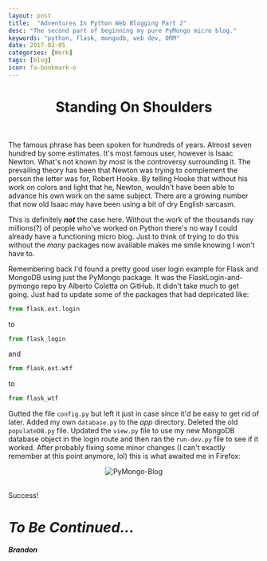 ```yaml
---
layout: post
title:  "Adventures In Python Web Blogging Part 2"
desc: "The second part of beginning my pure PyMongo micro blog."
keywords: "python, flask, mongodb, web dev, ORM"
date: 2017-02-05
categories: [Work]
tags: [blog]
icon: fa-bookmark-o
---
```


<h1 style="text-align: center;">Standing On Shoulders</h1>
<br>

The famous phrase has been spoken for hundreds of years. Almost seven hundred by 
some estimates. It's most famous user, however is Isaac Newton. What's not known by
most is the controversy surrounding it. The prevailing theory has been that Newton
was trying to complement the person the letter was for, Robert Hooke. By telling Hooke
that without his work on colors and light that he, Newton, wouldn't have been able
to advance his own work on the same subject. There are a growing number that now 
old Isaac may have been using a bit of dry English sarcasm.

This is definitely **_not_** the case here. Without the work of the thousands nay millions(?) of
people who've worked on Python there's no way I could already have a functioning micro
blog. Just to think of trying to do this without the *_many_* packages now available makes
me smile knowing I won't have to. 

Remembering back I'd found a pretty good user login example for Flask and MongoDB 
using just the PyMongo package. It was the FlaskLogin-and-pymongo repo by Alberto 
Coletta on GitHub. It didn't take much to get going. Just had to update some of the 
packages that had depricated like:

```python
from flask.ext.login 
```

to

```python
from flask_login
```

and

```python
from flask.ext.wtf
```

to

```python
from flask_wtf
```

Gutted the file `config.py` but left it just in case since it'd be easy to get rid of later.
Added my own `database.py` to the *_app_* directory. Deleted the old `populateDB.py` file.
Updated the `view.py` file to use my new MongoDB database object in the login route and then 
ran the `run-dev.py` file to see if it worked. After probably fixing some minor changes (I can't 
exactly remember at this point anymore, lol) this is what awaited me in Firefox:

<div style="text-align: center;">
<img align="center" src="https://ideletemyself.github.io/static/assets/img/blog/blog images/pymongo-ss1.png" alt="PyMongo-Blog"></div>
<br>

Success!


# *To Be Continued...*

**_Brandon_**
